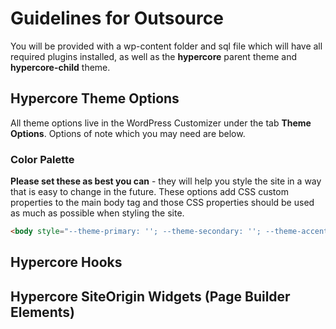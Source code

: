 # Guidelines for Outsource

You will be provided with a wp-content folder and sql file which will have all required plugins installed, as well as the **hypercore** parent theme and **hypercore-child** theme.

## Hypercore Theme Options

All theme options live in the WordPress Customizer under the tab **Theme Options**. Options of note which you may need are below.

### Color Palette

**Please set these as best you can** - they will help you style the site in a way that is easy to change in the future. These options add CSS custom properties to the main body tag and those CSS properties should be used as much as possible when styling the site.

```html
<body style="--theme-primary: ''; --theme-secondary: ''; --theme-accent: ''; --theme-accent-action: '';"></body>
```

## Hypercore Hooks

## Hypercore SiteOrigin Widgets (Page Builder Elements)